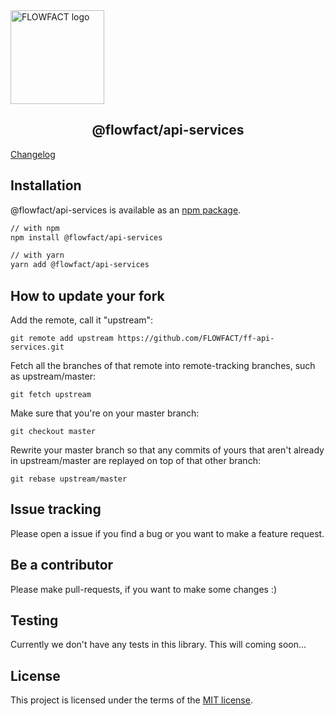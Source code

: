 <div>
  <a href="https://flowfact.de" rel="noopener" target="_blank"><img width="150" src="https://www.flowfact.de/wp-content/uploads/2019/10/cropped-cropped-FLOWFACT-Logo.png" alt="FLOWFACT logo"></a>
  <h2 style="text-align: center;">
      @flowfact/api-services
  </h2>
</div>

[Changelog](/Changelog.md)

## Installation
@flowfact/api-services is available as an [npm package](https://www.npmjs.com/package/@flowfact/api-services).

```sh
// with npm
npm install @flowfact/api-services

// with yarn
yarn add @flowfact/api-services
```

## How to update your fork
Add the remote, call it "upstream":

```git remote add upstream https://github.com/FLOWFACT/ff-api-services.git```

Fetch all the branches of that remote into remote-tracking branches,
such as upstream/master:

```git fetch upstream```

Make sure that you're on your master branch:

```git checkout master```

Rewrite your master branch so that any commits of yours that aren't already in upstream/master are replayed on top of that other branch:

```git rebase upstream/master```

## Issue tracking
Please open a issue if you find a bug or you want to make a feature request.

## Be a contributor
Please make pull-requests, if you want to make some changes :)

## Testing
Currently we don't have any tests in this library. This will coming soon...

## License
This project is licensed under the terms of the
[MIT license](/LICENSE).
